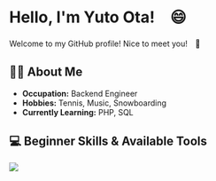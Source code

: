 # Hello, I'm Yuto Ota!　😄

Welcome to my GitHub profile! Nice to meet you!　🌟

## 👨‍💻 About Me

- **Occupation:** Backend Engineer
- **Hobbies:** Tennis, Music, Snowboarding
- **Currently Learning:** PHP, SQL


## 💻 Beginner Skills & Available Tools

![](https://skillicons.dev/icons?i=html,css,js,typescript,python,react)

<!--
**Yuto299/Yuto299** is a ✨ _special_ ✨ repository because its `README.md` (this file) appears on your GitHub profile.

Here are some ideas to get you started:

- 🔭 I’m currently working on ...
- 🌱 I’m currently learning ...
- 👯 I’m looking to collaborate on ...
- 🤔 I’m looking for help with ...
- 💬 Ask me about ...
- 📫 How to reach me: ...
- 😄 Pronouns: ...
- ⚡ Fun fact: ...
-->
